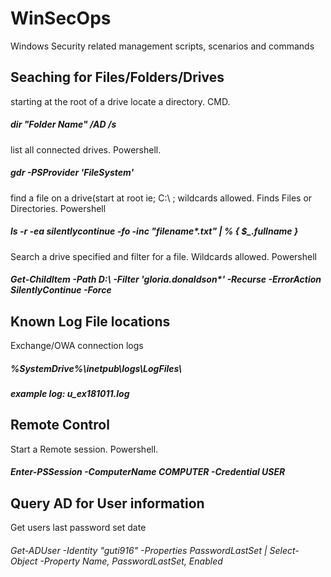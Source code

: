 # WinSecOps
Windows Security related management scripts, scenarios and commands
## Seaching for Files/Folders/Drives
starting at the root of a drive locate a directory. CMD.
##### dir "Folder Name" /AD /s
list all connected drives. Powershell.
##### gdr -PSProvider 'FileSystem' 
find a file on a drive(start at root ie; C:\ ; wildcards allowed. Finds Files or Directories. Powershell
##### ls -r -ea silentlycontinue -fo -inc "filename*.txt" | % { $_.fullname }
Search a drive specified and filter for a file. Wildcards allowed. Powershell
##### Get-ChildItem -Path D:\ -Filter 'gloria.donaldson*' -Recurse -ErrorAction SilentlyContinue -Force

## Known Log File locations
Exchange/OWA connection logs
##### %SystemDrive%\inetpub\logs\LogFiles\
##### example log: u_ex181011.log

## Remote Control
Start a Remote session. Powershell.
##### Enter-PSSession -ComputerName COMPUTER -Credential USER 
## Query AD for User information
Get users last password set date
###### Get-ADUser -Identity "guti916" -Properties PasswordLastSet | Select-Object -Property Name, PasswordLastSet, Enabled
